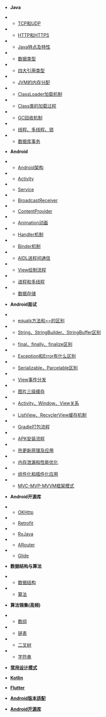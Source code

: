 * **Java**
* * [TCP和UDP](java/TCP和UDP.md)
* * [HTTP和HTTPS](java/HTTP和HTTPS.md)
* * [Java特点及特性](java/Java特点及特性.md)
* * [数据类型](java/数据类型.md)
* * [四大引用类型](java/四大引用类型.md)
* * [JVM的内存分配](java/JVM的内存分配.md)
* * [ClassLoader加载机制](java/ClassLoader加载机制.md)
* * [Class类的加载过程](java/Class类的加载过程.md)
* * [GC回收机制](java/GC回收机制.md)
* * [线程、多线程、锁](java/线程、多线程、锁.md)
* * [数据库事务](java/数据库事务.md)

* **Android**
* * [Android架构](android/Android架构.md)
* * [Activity](android/Activity.md)
* * [Service](android/Service.md)
* * [BroadcastReceiver](android/BroadcastReceiver.md)
* * [ContentProvider](android/ContentProvider.md)
* * [Animation动画](android/Animation动画.md)
* * [Handler机制](android/Handler机制.md)
* * [Binder机制](android/Binder机制.md)
* * [AIDL进程间通信](android/AIDL进程间通信.md)
* * [View绘制流程](android/View绘制流程.md)
* * [进程和多线程](android/进程和多线程.md)
* * [数据存储](android/数据存储.md)

* **Android面试**
* * [equals方法和==的区别](interview/equals方法和==的区别.md)
* * [String、StringBuilder、StringBuffer区别](interview/String、StringBuilder、StringBuffer区别.md)
* * [final、finally、finalize区别](interview/final、finally、finalize区别.md)
* * [Exception和Error有什么区别](interview/Exception和Error有什么区别.md)
* * [Serializable，Parcelable区别](interview/Serializable，Parcelable区别.md)
* * [View事件分发](interview/View事件分发.md)
* * [图片三级缓存](interview/图片三级缓存.md)
* * [Activity、Window、View关系](interview/Activity、Window、View关系.md)
* * [ListView、RecyclerView缓存机制](interview/ListView、RecyclerView缓存机制.md)
* * [Gradle打包流程](interview/Gradle打包流程.md)
* * [APK安装流程](interview/APK安装流程.md)
* * [热更新原理及应用](interview/热更新原理及应用.md)
* * [内存泄漏和性能优化](interview/内存泄漏和性能优化.md)
* * [组件化和插件化应用](interview/组件化和插件化应用.md)
* * [MVC-MVP-MVVM框架模式](interview/MVC-MVP-MVVM框架模式.md)

* **Android开源库**
* * [OKHttp](frame/OKHttp.md)
* * [Retrofit](frame/Retrofit.md)
* * [RxJava](frame/RxJava.md)
* * [ARouter](frame/ARouter.md)
* * [Glide](frame/Glide.md)

* **数据结构与算法**
* * [数据结构](java/数据结构.md)
* * [算法](java/算法.md)

* **算法锦集(高频)**
* * [数组](algorithm/数组.md)
* * [链表](algorithm/链表.md)
* * [二叉树](algorithm/二叉树.md)
* * [字符串](algorithm/字符串.md)

* [**常用设计模式**](java/常用设计模式.md)

* [**Kotlin**](android/Kotlin.md)

* [**Flutter**](android/Flutter.md)

* [**Android版本适配**](android/Android版本适配.md)

* [**Android开源库**](android/Android开源库.md)